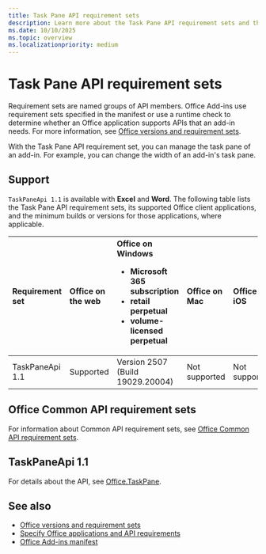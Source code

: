 ```yaml
---
title: Task Pane API requirement sets
description: Learn more about the Task Pane API requirement sets and the platforms it supports.
ms.date: 10/10/2025
ms.topic: overview
ms.localizationpriority: medium
---
```


# Task Pane API requirement sets

Requirement sets are named groups of API members. Office Add-ins use requirement sets specified in the manifest or use a runtime check to determine whether an Office application supports APIs that an add-in needs. For more information, see [Office versions and requirement sets](/office/dev/add-ins/develop/office-versions-and-requirement-sets).

With the Task Pane API requirement set, you can manage the task pane of an add-in. For example, you can change the width of an add-in's task pane.

## Support

`TaskPaneApi 1.1` is available with **Excel** and **Word**. The following table lists the Task Pane API requirement sets, its supported Office client applications, and the minimum builds or versions for those applications, where applicable.

| Requirement set | Office on the web | Office on Windows<ul><li>Microsoft 365 subscription</li><li>retail perpetual</li><li>volume-licensed perpetual</li></ul> | Office on Mac | Office on iOS | Outlook on Android |
|:-----|:-----|:-----|:-----|:-----|:-----|
| TaskPaneApi 1.1 | Supported | Version 2507 (Build 19029.20004) | Not supported | Not supported | Not supported |

## Office Common API requirement sets

For information about Common API requirement sets, see [Office Common API requirement sets](office-add-in-requirement-sets.md).

## TaskPaneApi 1.1

For details about the API, see [Office.TaskPane](/javascript/api/office/office.taskpane).

## See also

- [Office versions and requirement sets](/office/dev/add-ins/develop/office-versions-and-requirement-sets)
- [Specify Office applications and API requirements](/office/dev/add-ins/develop/specify-office-hosts-and-api-requirements)
- [Office Add-ins manifest](/office/dev/add-ins/develop/add-in-manifests)
